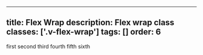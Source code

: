 <!--
 *              © 2025 Visa
 *
 * Licensed under the Apache License, Version 2.0 (the "License");
 * you may not use this file except in compliance with the License.
 * You may obtain a copy of the License at
 *
 *         http://www.apache.org/licenses/LICENSE-2.0
 *
 * Unless required by applicable law or agreed to in writing, software
 * distributed under the License is distributed on an "AS IS" BASIS,
 * WITHOUT WARRANTIES OR CONDITIONS OF ANY KIND, either express or implied.
 * See the License for the specific language governing permissions and
 * limitations under the License.
 *
 -->
---
title: Flex Wrap
description: Flex wrap class 
classes: ['.v-flex-wrap']
tags: []
order: 6
---

<div class="v-surface v-flex v-flex-row v-flex-wrap v-gap-4" style="--v-surface-border-size: 2px; --v-surface-inline-size: 150px">
  <span>
    first
  </span>
  <span>
    second
  </span>
  <span>
    third
  </span>
  <span>
    fourth
  </span>
  <span>
    fifth
  </span>
  <span>
    sixth
  </span>
</div>
